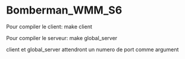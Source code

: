 # Bomberman_WMM_S6

Pour compiler le client:
    make client

Pour compiler le serveur:
    make global_server

client et global_server attendront un numero de port comme argument
